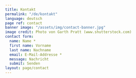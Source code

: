 ```yaml
---
title: Kontakt
permalink: "/de/kontakt"
language: deutsch
page ref: contact
banner image: "/assets/img/contact-banner.jpg"
image credit: Photo von Garth Pratt (www.shutterstock.com)
contact form:
  name: Name *
  first name: Vorname
  last name: Nachname
  email: E-Mail-Addresse *
  message: Nachricht
  submit: Senden
layout: page/contact
---
```


